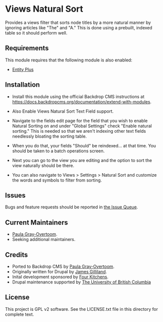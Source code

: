 Views Natural Sort
==================

Provides a views filter that sorts node titles by a more natural manner by ignoring articles like "The" and "A." This is done using a prebuilt, indexed table so it should perform well.

Requirements 
------------

This module requires that the following module is also enabled:

 * [Entity Plus](https://github.com/backdrop-contrib/entity_plus)

Installation
------------

- Install this module using the official Backdrop CMS instructions at
  https://docs.backdropcms.org/documentation/extend-with-modules.

- Also Enable Views Natural Sort Text Field support.

- Navigate to the fields edit page for the field that you wish to enable Natural Sorting on and under "Global Settings" check "Enable natural sorting." This is needed so that we aren't indexing other text fields needlessly bloating the sorting table. 

- When you do that, your fields "Should" be reindexed... at that time. You should be taken to a batch operations screen.

- Next you can go to the view you are editing and the option to sort the view naturally should be there. 

- You can also navigate to Views > Settings > Natural Sort and customize the words and symbols to filter from sorting.

Issues 
------

Bugs and feature requests should be reported in [the Issue Queue](https://github.com/backdrop-contrib/foo-project/issues).

Current Maintainers 
-------------------

- [Paula Gray-Overtoom](https://github.com/pgrayove-mcpl).
- Seeking additional maintainers.

Credits 
-------

- Ported to Backdrop CMS by [Paula Gray-Overtoom](https://github.com/pgrayove-mcpl).
- Originally written for Drupal by [James Gilliland](https://www.drupal.org/u/neclimdul).
- Inital development sponsored by [Four Kitchens](https://www.drupal.org/four-kitchens).
- Drupal maintenance supported by [The University of British Columbia](https://www.drupal.org/the-university-of-british-columbia)

License
-------

This project is GPL v2 software.
See the LICENSE.txt file in this directory for complete text.

